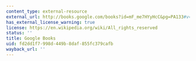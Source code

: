 ```yaml
---
content_type: external-resource
external_url: http://books.google.com/books?id=mF_me7HYyHcC&pg=PA133#v=onepage
has_external_license_warning: true
license: https://en.wikipedia.org/wiki/All_rights_reserved
status: ''
title: Google Books
uid: fd2dd1f7-998d-449b-8daf-855fc379cafb
wayback_url: ''
---
```

